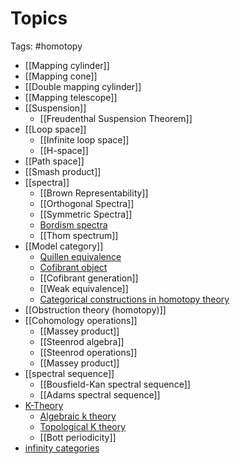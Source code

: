 # Topics
Tags: #homotopy 

- [[Mapping cylinder]]
- [[Mapping cone]]
- [[Double mapping cylinder]] 
- [[Mapping telescope]] 
- [[Suspension]]
	- [[Freudenthal Suspension Theorem]]
- [[Loop space]] 
	- [[Infinite loop space]]
	- [[H-space]]
- [[Path space]]
- [[Smash product]]
- [[spectra]]
	- [[Brown Representability]]
	- [[Orthogonal Spectra]]
	- [[Symmetric Spectra]]
	- [Bordism spectra](zettelkasten/Bordism%20spectra.md)
	- [[Thom spectrum]]
- [[Model category]]
	- [Quillen equivalence](Quillen%20equivalence)
	- [Cofibrant object](Cofibrant%20object)
	- [[Cofibrant generation]]
	- [[Weak equivalence]]
	- [Categorical constructions in homotopy theory](Categorical%20constructions%20in%20homotopy%20theory.md)
- [[Obstruction theory (homotopy)]]
- [[Cohomology operations]]
	- [[Massey product]]
	- [[Steenrod algebra]]
	- [[Steenrod operations]]
	- [[Massey product]]
- [[spectral sequence]]
	- [[Bousfield-Kan spectral sequence]]
	- [[Adams spectral sequence]]
- [K-Theory](K-Theory.md)
	- [Algebraic k theory](Algebraic%20K%20theory.md)
	- [Topological K theory](Topological%20K%20theory)
	- [[Bott periodicity]]
- [infinity categories](infinity%20categories.md)